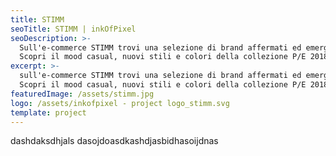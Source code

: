 ```yaml
---
title: STIMM
seoTitle: STIMM | inkOfPixel
seoDescription: >-
  Sull'e-commerce STIMM trovi una selezione di brand affermati ed emergenti.
  Scopri il mood casual, nuovi stili e colori della collezione P/E 2018!
excerpt: >-
  sull'e-commerce STIMM trovi una selezione di brand affermati ed emergenti.
  Scopri il mood casual, nuovi stili e colori della collezione P/E 2018!
featuredImage: /assets/stimm.jpg
logo: /assets/inkofpixel - project logo_stimm.svg
template: project
---
```

dashdaksdhjals dasojdoasdkashdjasbidhasoijdnas
